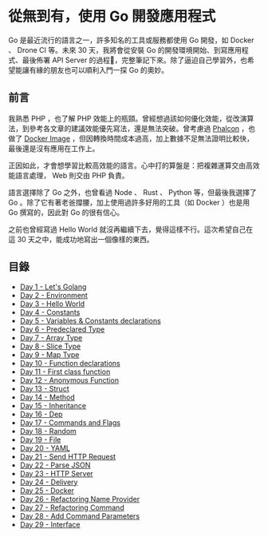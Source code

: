 # 從無到有，使用 Go 開發應用程式

Go 是最近流行的語言之一，許多知名的工具或服務都使用 Go 開發，如 Docker 、 Drone CI 等。未來 30 天，我將會從安裝 Go 的開發環境開始、到寫應用程式、最後佈署 API Server 的過程，完整筆記下來。除了逼迫自己學習外，也希望能讓有緣的朋友也可以順利入門一探 Go 的奧妙。

## 前言

我熟悉 PHP ，也了解 PHP 效能上的瓶頸。曾經想過該如何優化效能，從改演算法，到參考各文章的建議效能優先寫法，還是無法突破。曾考慮過 [Phalcon](https://phalconphp.com) ，也做了 [Docker Image](https://hub.docker.com/r/mileschou/phalcon) ，但因轉換時間成本過高，加上數據不足無法證明比較快，最後還是沒有應用在工作上。

正因如此，才會想學習比較高效能的語言。心中打的算盤是：把複雜運算交由高效能語言處理， Web 則交由 PHP 負責。

語言選擇除了 Go 之外，也曾看過 Node 、 Rust 、 Python 等，但最後我選擇了 Go 。除了它有著老爸撐腰，加上使用過許多好用的工具（如 Docker ）也是用 Go 撰寫的，因此對 Go 的很有信心。

之前也曾經寫過 Hello World 就沒再繼續下去，覺得這樣不行。這次希望自己在這 30 天之中，能成功地寫出一個像樣的東西。

## 目錄

* [Day 1 - Let's Golang](docs/day01.md)
* [Day 2 - Environment](docs/day02.md)
* [Day 3 - Hello World](docs/day03.md)
* [Day 4 - Constants](docs/day04.md)
* [Day 5 - Variables & Constants declarations](docs/day05.md)
* [Day 6 - Predeclared Type](docs/day06.md)
* [Day 7 - Array Type](docs/day07.md)
* [Day 8 - Slice Type](docs/day08.md)
* [Day 9 - Map Type](docs/day09.md)
* [Day 10 - Function declarations](docs/day10.md)
* [Day 11 - First class function](docs/day11.md)
* [Day 12 - Anonymous Function](docs/day12.md)
* [Day 13 - Struct](docs/day13.md)
* [Day 14 - Method](docs/day14.md)
* [Day 15 - Inheritance](docs/day15.md)
* [Day 16 - Dep](docs/day16.md)
* [Day 17 - Commands and Flags](docs/day17.md)
* [Day 18 - Random](docs/day18.md)
* [Day 19 - File](docs/day19.md)
* [Day 20 - YAML](docs/day20.md)
* [Day 21 - Send HTTP Request](docs/day21.md)
* [Day 22 - Parse JSON](docs/day22.md)
* [Day 23 - HTTP Server](docs/day23.md)
* [Day 24 - Delivery](docs/day24.md)
* [Day 25 - Docker](docs/day25.md)
* [Day 26 - Refactoring Name Provider](docs/day26.md)
* [Day 27 - Refactoring Command](docs/day27.md)
* [Day 28 - Add Command Parameters](docs/day28.md)
* [Day 29 - Interface](docs/day29.md)
